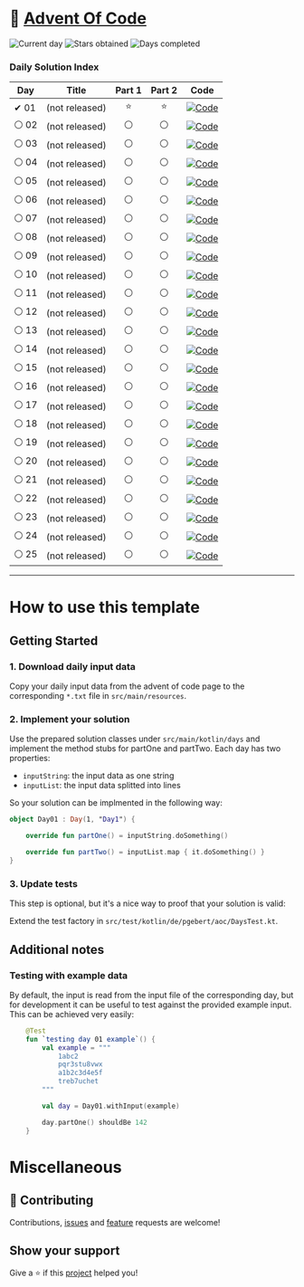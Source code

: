 # 🎄 [Advent Of Code](https://adventofcode.com)

![Current day](https://img.shields.io/badge/Day-0-blue)
![Stars obtained](https://img.shields.io/badge/Stars%20Obtained%20⭐-0-yellow)
![Days completed](https://img.shields.io/badge/Days%20Completed-0-red)

### Daily Solution Index

| Day  | Title          | Part 1 | Part 2 | Code                                                                                                                            |
|------|----------------|:------:|:------:|---------------------------------------------------------------------------------------------------------------------------------|
| ✔ 01 | (not released) |   ⭐    |   ⭐    | [![Code](https://img.shields.io/badge/Code-grey?style=for-the-badge&logo=Kotlin)](src/main/kotlin/de/pgebert/aoc/days/Day01.kt) |
| ⚪ 02 | (not released) |   ⚪    |   ⚪    | [![Code](https://img.shields.io/badge/Code-grey?style=for-the-badge&logo=Kotlin)](src/main/kotlin/de/pgebert/aoc/days/Day02.kt) |
| ⚪ 03 | (not released) |   ⚪    |   ⚪    | [![Code](https://img.shields.io/badge/Code-grey?style=for-the-badge&logo=Kotlin)](src/main/kotlin/de/pgebert/aoc/days/Day03.kt) |
| ⚪ 04 | (not released) |   ⚪    |   ⚪    | [![Code](https://img.shields.io/badge/Code-grey?style=for-the-badge&logo=Kotlin)](src/main/kotlin/de/pgebert/aoc/days/Day04.kt) |
| ⚪ 05 | (not released) |   ⚪    |   ⚪    | [![Code](https://img.shields.io/badge/Code-grey?style=for-the-badge&logo=Kotlin)](src/main/kotlin/de/pgebert/aoc/days/Day05.kt) |
| ⚪ 06 | (not released) |   ⚪    |   ⚪    | [![Code](https://img.shields.io/badge/Code-grey?style=for-the-badge&logo=Kotlin)](src/main/kotlin/de/pgebert/aoc/days/Day06.kt) |
| ⚪ 07 | (not released) |   ⚪    |   ⚪    | [![Code](https://img.shields.io/badge/Code-grey?style=for-the-badge&logo=Kotlin)](src/main/kotlin/de/pgebert/aoc/days/Day07.kt) |
| ⚪ 08 | (not released) |   ⚪    |   ⚪    | [![Code](https://img.shields.io/badge/Code-grey?style=for-the-badge&logo=Kotlin)](src/main/kotlin/de/pgebert/aoc/days/Day08.kt) |
| ⚪ 09 | (not released) |   ⚪    |   ⚪    | [![Code](https://img.shields.io/badge/Code-grey?style=for-the-badge&logo=Kotlin)](src/main/kotlin/de/pgebert/aoc/days/Day09.kt) |
| ⚪ 10 | (not released) |   ⚪    |   ⚪    | [![Code](https://img.shields.io/badge/Code-grey?style=for-the-badge&logo=Kotlin)](src/main/kotlin/de/pgebert/aoc/days/Day10.kt) |
| ⚪ 11 | (not released) |   ⚪    |   ⚪    | [![Code](https://img.shields.io/badge/Code-grey?style=for-the-badge&logo=Kotlin)](src/main/kotlin/de/pgebert/aoc/days/Day11.kt) |
| ⚪ 12 | (not released) |   ⚪    |   ⚪    | [![Code](https://img.shields.io/badge/Code-grey?style=for-the-badge&logo=Kotlin)](src/main/kotlin/de/pgebert/aoc/days/Day12.kt) |
| ⚪ 13 | (not released) |   ⚪    |   ⚪    | [![Code](https://img.shields.io/badge/Code-grey?style=for-the-badge&logo=Kotlin)](src/main/kotlin/de/pgebert/aoc/days/Day13.kt) |
| ⚪ 14 | (not released) |   ⚪    |   ⚪    | [![Code](https://img.shields.io/badge/Code-grey?style=for-the-badge&logo=Kotlin)](src/main/kotlin/de/pgebert/aoc/days/Day14.kt) |
| ⚪ 15 | (not released) |   ⚪    |   ⚪    | [![Code](https://img.shields.io/badge/Code-grey?style=for-the-badge&logo=Kotlin)](src/main/kotlin/de/pgebert/aoc/days/Day15.kt) |
| ⚪ 16 | (not released) |   ⚪    |   ⚪    | [![Code](https://img.shields.io/badge/Code-grey?style=for-the-badge&logo=Kotlin)](src/main/kotlin/de/pgebert/aoc/days/Day16.kt) |
| ⚪ 17 | (not released) |   ⚪    |   ⚪    | [![Code](https://img.shields.io/badge/Code-grey?style=for-the-badge&logo=Kotlin)](src/main/kotlin/de/pgebert/aoc/days/Day17.kt) |
| ⚪ 18 | (not released) |   ⚪    |   ⚪    | [![Code](https://img.shields.io/badge/Code-grey?style=for-the-badge&logo=Kotlin)](src/main/kotlin/de/pgebert/aoc/days/Day18.kt) |
| ⚪ 19 | (not released) |   ⚪    |   ⚪    | [![Code](https://img.shields.io/badge/Code-grey?style=for-the-badge&logo=Kotlin)](src/main/kotlin/de/pgebert/aoc/days/Day19.kt) |
| ⚪ 20 | (not released) |   ⚪    |   ⚪    | [![Code](https://img.shields.io/badge/Code-grey?style=for-the-badge&logo=Kotlin)](src/main/kotlin/de/pgebert/aoc/days/Day20.kt) |
| ⚪ 21 | (not released) |   ⚪    |   ⚪    | [![Code](https://img.shields.io/badge/Code-grey?style=for-the-badge&logo=Kotlin)](src/main/kotlin/de/pgebert/aoc/days/Day21.kt) |
| ⚪ 22 | (not released) |   ⚪    |   ⚪    | [![Code](https://img.shields.io/badge/Code-grey?style=for-the-badge&logo=Kotlin)](src/main/kotlin/de/pgebert/aoc/days/Day22.kt) |
| ⚪ 23 | (not released) |   ⚪    |   ⚪    | [![Code](https://img.shields.io/badge/Code-grey?style=for-the-badge&logo=Kotlin)](src/main/kotlin/de/pgebert/aoc/days/Day23.kt) |
| ⚪ 24 | (not released) |   ⚪    |   ⚪    | [![Code](https://img.shields.io/badge/Code-grey?style=for-the-badge&logo=Kotlin)](src/main/kotlin/de/pgebert/aoc/days/Day24.kt) |
| ⚪ 25 | (not released) |   ⚪    |   ⚪    | [![Code](https://img.shields.io/badge/Code-grey?style=for-the-badge&logo=Kotlin)](src/main/kotlin/de/pgebert/aoc/days/Day25.kt) |

---



# How to use this template

## Getting Started

### 1. Download daily input data

Copy your daily input data from the advent of code page to the corresponding `*.txt` file in `src/main/resources`.

### 2. Implement your solution

Use the prepared solution classes under `src/main/kotlin/days` and implement the method stubs for partOne and partTwo. Each
day has two properties:
- `inputString`: the input data as one string
- `inputList`: the input data splitted into lines

So your solution can be implmented in the following way:

```kotlin
object Day01 : Day(1, "Day1") {

    override fun partOne() = inputString.doSomething()

    override fun partTwo() = inputList.map { it.doSomething() }
}

```
### 3. Update tests

This step is optional, but it's a nice way to proof that your solution is valid:

Extend the test factory in `src/test/kotlin/de/pgebert/aoc/DaysTest.kt`.

## Additional notes

### Testing with example data

By default, the input is read from the input file of the corresponding day, but for development it can be useful 
to test against the provided example input. This can be achieved very easily:

```kotlin
    @Test
    fun `testing day 01 example`() {
        val example = """
            1abc2
            pqr3stu8vwx
            a1b2c3d4e5f
            treb7uchet
        """

        val day = Day01.withInput(example)

        day.partOne() shouldBe 142
    }

```

# Miscellaneous

## 🤝 Contributing

Contributions, [issues](https://github.com/pgebert/advent-of-code-kotlin-template/issues) and [feature](https://github.com/pgebert/advent-of-code-kotlin-template/pulls) requests are welcome!

## Show your support

Give a ⭐️ if this [project](https://github.com/pgebert/advent-of-code-kotlin-template) helped you!
